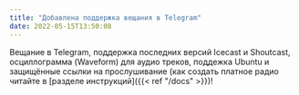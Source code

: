 ```yaml
---
title: "Добавлена поддержка вещания в Telegram"
date: 2022-05-15T13:50:08
---
```


Вещание в Telegram, поддержка последних версий Icecast и Shoutcast, осциллограмма (Waveform) для аудио треков, поддежка Ubuntu и защищённые ссылки на прослушивание (как создать платное радио читайте в [разделе инструкций]({{< ref "/docs" >}})!